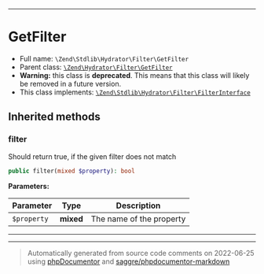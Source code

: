 ***

# GetFilter





* Full name: `\Zend\Stdlib\Hydrator\Filter\GetFilter`
* Parent class: [`\Zend\Hydrator\Filter\GetFilter`](../../../Hydrator/Filter/GetFilter.md)
* **Warning:** this class is **deprecated**. This means that this class will likely be removed in a future version.
* This class implements:
[`\Zend\Stdlib\Hydrator\Filter\FilterInterface`](./FilterInterface.md)






## Inherited methods


### filter

Should return true, if the given filter
does not match

```php
public filter(mixed $property): bool
```








**Parameters:**

| Parameter | Type | Description |
|-----------|------|-------------|
| `$property` | **mixed** | The name of the property |




***


***
> Automatically generated from source code comments on 2022-06-25 using [phpDocumentor](http://www.phpdoc.org/) and [saggre/phpdocumentor-markdown](https://github.com/Saggre/phpDocumentor-markdown)
